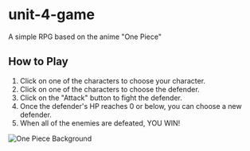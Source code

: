 # unit-4-game
A simple RPG based on the anime "One Piece"

## How to Play
1. Click on one of the characters to choose your character.
1. Click on one of the characters to choose the defender.
1. Click on the "Attack" button to fight the defender.
1. Once the defender's HP reaches 0 or below, you can choose a new defender.
1. When all of the enemies are defeated, YOU WIN!

![One Piece Background](https://github.com/joverlee521/unit-4-game/blob/master/assets/images/background.png)
